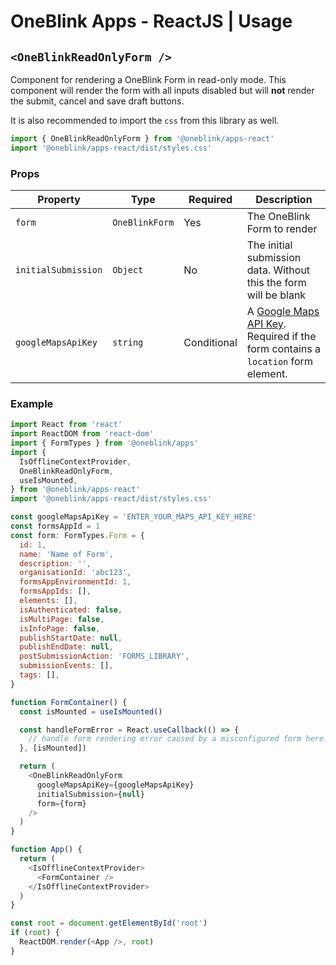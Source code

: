 # OneBlink Apps - ReactJS | Usage

## `<OneBlinkReadOnlyForm />`

Component for rendering a OneBlink Form in read-only mode. This component will render the form with all inputs disabled but will **not** render the submit, cancel and save draft buttons.

It is also recommended to import the `css` from this library as well.

```js
import { OneBlinkReadOnlyForm } from '@oneblink/apps-react'
import '@oneblink/apps-react/dist/styles.css'
```

### Props

| Property            | Type           | Required    | Description                                                                                                                                                |
| ------------------- | -------------- | ----------- | ---------------------------------------------------------------------------------------------------------------------------------------------------------- |
| `form`              | `OneBlinkForm` | Yes         | The OneBlink Form to render                                                                                                                                |
| `initialSubmission` | `Object`       | No          | The initial submission data. Without this the form will be blank                                                                                           |
| `googleMapsApiKey`  | `string`       | Conditional | A [Google Maps API Key](https://developers.google.com/maps/documentation/javascript/get-api-key). Required if the form contains a `location` form element. |

### Example

```js
import React from 'react'
import ReactDOM from 'react-dom'
import { FormTypes } from '@oneblink/apps'
import {
  IsOfflineContextProvider,
  OneBlinkReadOnlyForm,
  useIsMounted,
} from '@oneblink/apps-react'
import '@oneblink/apps-react/dist/styles.css'

const googleMapsApiKey = 'ENTER_YOUR_MAPS_API_KEY_HERE'
const formsAppId = 1
const form: FormTypes.Form = {
  id: 1,
  name: 'Name of Form',
  description: '',
  organisationId: 'abc123',
  formsAppEnvironmentId: 1,
  formsAppIds: [],
  elements: [],
  isAuthenticated: false,
  isMultiPage: false,
  isInfoPage: false,
  publishStartDate: null,
  publishEndDate: null,
  postSubmissionAction: 'FORMS_LIBRARY',
  submissionEvents: [],
  tags: [],
}

function FormContainer() {
  const isMounted = useIsMounted()

  const handleFormError = React.useCallback(() => {
    // handle form rendering error caused by a misconfigured form here...
  }, [isMounted])

  return (
    <OneBlinkReadOnlyForm
      googleMapsApiKey={googleMapsApiKey}
      initialSubmission={null}
      form={form}
    />
  )
}

function App() {
  return (
    <IsOfflineContextProvider>
      <FormContainer />
    </IsOfflineContextProvider>
  )
}

const root = document.getElementById('root')
if (root) {
  ReactDOM.render(<App />, root)
}
```
